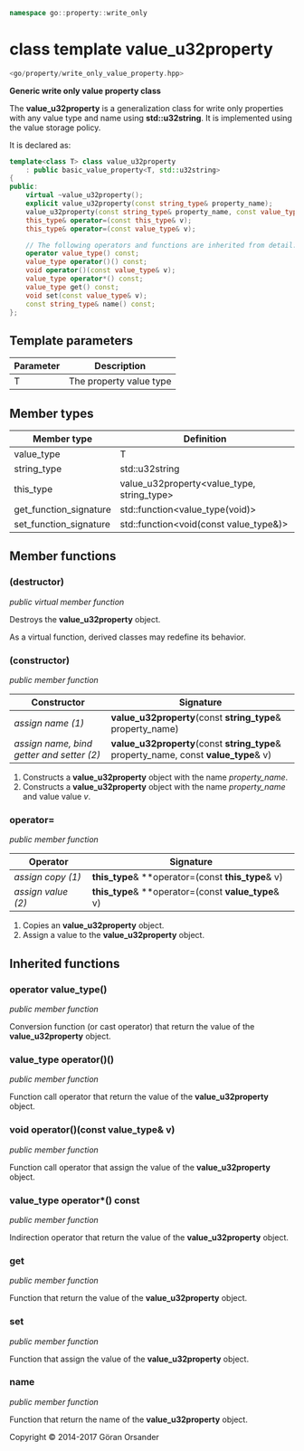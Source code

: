 ```c++
namespace go::property::write_only
```

# class template value_u32property

```c++
<go/property/write_only_value_property.hpp>
```

**Generic write only value property class**

The **value_u32property** is a generalization class for write only properties with any value type and name using **std::u32string**.
It is implemented using the value storage policy.

It is declared as:

```c++
template<class T> class value_u32property
    : public basic_value_property<T, std::u32string>
{
public:
    virtual ~value_u32property();
    explicit value_u32property(const string_type& property_name);
    value_u32property(const string_type& property_name, const value_type& v);
    this_type& operator=(const this_type& v);
    this_type& operator=(const value_type& v);

    // The following operators and functions are inherited from detail::property_base<T, policy::value<T>, std::u32string>
    operator value_type() const;
    value_type operator()() const;
    void operator()(const value_type& v);
    value_type operator*() const;
    value_type get() const;
    void set(const value_type& v);
    const string_type& name() const;
};
```

## Template parameters

Parameter | Description
-|-
T | The property value type

## Member types

Member type | Definition
-|-
value_type | T
string_type | std::u32string
this_type | value_u32property<value_type, string_type>
get_function_signature | std::function<value_type(void)>
set_function_signature | std::function<void(const value_type&)>

## Member functions

### (destructor)

*public virtual member function*

Destroys the **value_u32property** object.

As a virtual function, derived classes may redefine its behavior.

### (constructor)

*public member function*

Constructor | Signature
-|-
*assign name (1)* | **value_u32property**(const **string_type**& property_name)
*assign name, bind getter and setter (2)* | **value_u32property**(const **string_type**& property_name, const **value_type**& v)

1. Constructs a **value_u32property** object with the name *property_name*.
2. Constructs a **value_u32property** object with the name *property_name* and value value *v*.

### operator=

*public member function*

Operator | Signature
-|-
*assign copy (1)* | **this_type**& **operator=(const **this_type**& v)
*assign value (2)* | **this_type**& **operator=(const **value_type**& v)

1. Copies an **value_u32property** object.
2. Assign a value to the **value_u32property** object.

## Inherited functions

### operator value_type()

*public member function*

Conversion function (or cast operator) that return the value of the **value_u32property** object.

### value_type operator()()

*public member function*

Function call operator that return the value of the **value_u32property** object.

### void operator()(const value_type& v)

*public member function*

Function call operator that assign the value of the **value_u32property** object.

### value_type operator*() const

*public member function*

Indirection operator that return the value of the **value_u32property** object.

### get

*public member function*

Function that return the value of the **value_u32property** object.

### set

*public member function*

Function that assign the value of the **value_u32property** object.

### name

*public member function*

Function that return the name of the **value_u32property** object.

Copyright &copy; 2014-2017 Göran Orsander
